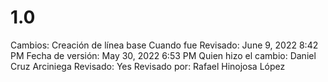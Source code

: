 # 1.0

Cambios: Creación de línea base
Cuando fue Revisado: June 9, 2022 8:42 PM
Fecha de  versión: May 30, 2022 6:53 PM
Quien hizo el cambio: Daniel Cruz Arciniega
Revisado: Yes
Revisado por: Rafael Hinojosa López